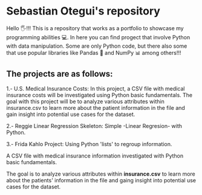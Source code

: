 # Sebastian Otegui's repository
Hello 🖐️!!!
This is a repository that works as a portfolio to showcase my programming abilities 💻.
In here you can find progect that involve Python with data manipulation. Some are only Python code, but there also some that use popular libraries like Pandas 🐼 and NumPy 📊 among others!!!

The projects are as follows:
-
1.- U.S. Medical Insurance Costs:
  In this project, a CSV file with medical insurance costs will be investigated using Python basic fundamentals. The goal with this project will be to analyze various attributes within insurance.csv to learn more about the patient information in the file and gain insight into potential use cases for the dataset.
  
2.- Reggie Linear Regression Skeleton:
  Simple -Linear Regresion- with Python.
  
3.- Frida Kahlo Project:
  Using Python 'lists' to regroup information.

A CSV file with medical insurance information investigated with Python basic fundamentals.

The goal is to analyze various attributes within **insurance.csv** to learn more about the patients' information in the file and gaing insight into potential use cases for the dataset. 
